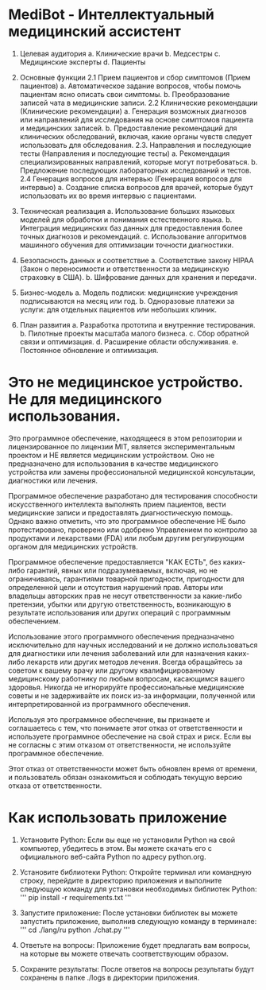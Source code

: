 # MediBot - Интеллектуальный медицинский ассистент

1. Целевая аудитория
  a. Клинические врачи
  b. Медсестры
  c. Медицинские эксперты
  d. Пациенты

2. Основные функции
  2.1 Прием пациентов и сбор симптомов (Прием пациентов)
    a. Автоматическое задание вопросов, чтобы помочь пациентам ясно описать свои симптомы.
    b. Преобразование записей чата в медицинские записи.
  2.2 Клинические рекомендации (Клинические рекомендации)
    a. Генерация возможных диагнозов или направлений для исследования на основе симптомов пациента и медицинских записей.
    b. Предоставление рекомендаций для клинических обследований, включая, какие органы чувств следует использовать для обследования.
  2.3. Направления и последующие тесты (Направления и последующие тесты)
    a. Рекомендация специализированных направлений, которые могут потребоваться.
    b. Предложение последующих лабораторных исследований и тестов.
   2.4 Генерация вопросов для интервью (Генерация вопросов для интервью)
    a. Создание списка вопросов для врачей, которые будут использовать их во время интервью с пациентами.

3. Техническая реализация
  a. Использование больших языковых моделей для обработки и понимания естественного языка.
  b. Интеграция медицинских баз данных для предоставления более точных диагнозов и рекомендаций.
  c. Использование алгоритмов машинного обучения для оптимизации точности диагностики.

4. Безопасность данных и соответствие
  a. Соответствие закону HIPAA (Закон о переносимости и ответственности за медицинскую страховку в США).
  b. Шифрование данных для хранения и передачи.

5. Бизнес-модель
  a. Модель подписки: медицинские учреждения подписываются на месяц или год.
  b. Одноразовые платежи за услуги: для отдельных пациентов или небольших клиник.

6. План развития
  a. Разработка прототипа и внутренние тестирования.
  b. Пилотные проекты масштаба малого бизнеса.
  c. Сбор обратной связи и оптимизация.
  d. Расширение области обслуживания.
  e. Постоянное обновление и оптимизация.

# Это не медицинское устройство. Не для медицинского использования.

Это программное обеспечение, находящееся в этом репозитории и лицензированное по лицензии MIT, является экспериментальным проектом и НЕ является медицинским устройством. Оно не предназначено для использования в качестве медицинского устройства или замены профессиональной медицинской консультации, диагностики или лечения.

Программное обеспечение разработано для тестирования способности искусственного интеллекта выполнять прием пациентов, вести медицинские записи и предоставлять диагностическую помощь. Однако важно отметить, что это программное обеспечение НЕ было протестировано, проверено или одобрено Управлением по контролю за продуктами и лекарствами (FDA) или любым другим регулирующим органом для медицинских устройств.

Программное обеспечение предоставляется "КАК ЕСТЬ", без каких-либо гарантий, явных или подразумеваемых, включая, но не ограничиваясь, гарантиями товарной пригодности, пригодности для определенной цели и отсутствия нарушений прав. Авторы или владельцы авторских прав не несут ответственности за какие-либо претензии, убытки или другую ответственность, возникающую в результате использования или других операций с программным обеспечением.

Использование этого программного обеспечения предназначено исключительно для научных исследований и не должно использоваться для диагностики или лечения заболеваний или для назначения каких-либо лекарств или других методов лечения. Всегда обращайтесь за советом к вашему врачу или другому квалифицированному медицинскому работнику по любым вопросам, касающимся вашего здоровья. Никогда не игнорируйте профессиональные медицинские советы и не задерживайте их поиск из-за информации, полученной или интерпретированной из программного обеспечения.

Используя это программное обеспечение, вы признаете и соглашаетесь с тем, что понимаете этот отказ от ответственности и используете программное обеспечение на свой страх и риск. Если вы не согласны с этим отказом от ответственности, не используйте программное обеспечение.

Этот отказ от ответственности может быть обновлен время от времени, и пользователь обязан ознакомиться и соблюдать текущую версию отказа от ответственности.

# Как использовать приложение

1. Установите Python:
Если вы еще не установили Python на свой компьютер, убедитесь в этом. Вы можете скачать его с официального веб-сайта Python по адресу python.org.

2. Установите библиотеки Python:
Откройте терминал или командную строку, перейдите в директорию приложения и выполните следующую команду для установки необходимых библиотек Python:
'''
pip install -r requirements.txt
'''
3. Запустите приложение:
После установки библиотек вы можете запустить приложение, выполнив следующую команду в терминале:
'''
cd ./lang/ru
python ./chat.py
'''

4. Ответьте на вопросы:
Приложение будет предлагать вам вопросы, на которые вы можете отвечать соответствующим образом.

5. Сохраните результаты:
После ответов на вопросы результаты будут сохранены в папке ./logs в директории приложения.
